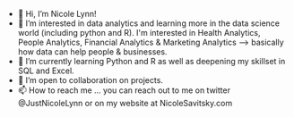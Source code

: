 - 👋 Hi, I’m Nicole Lynn! 
- 👀 I’m interested in data analytics and learning more in the data science world (including python and R). I'm interested in Health Analytics, People Analytics, Financial Analytics & Marketing Analytics --> basically how data can help people & businesses. 
- 🌱 I’m currently learning Python and R as well as deepening my skillset in SQL and Excel. 
- 💞️ I’m open to collaboration on projects. 
- 📫 How to reach me ... you can reach out to me on twitter @JustNicoleLynn or on my website at NicoleSavitsky.com 

<!---
NLSavitsky/NLSavitsky is a ✨ special ✨ repository because its `README.md` (this file) appears on your GitHub profile.
You can click the Preview link to take a look at your changes.
--->
